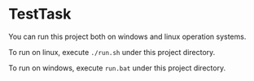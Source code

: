 # TestTask
You can run this project both on windows and linux operation systems.

To run on linux, execute ```./run.sh``` under this project directory.

To run on windows, execute ```run.bat``` under this project directory.